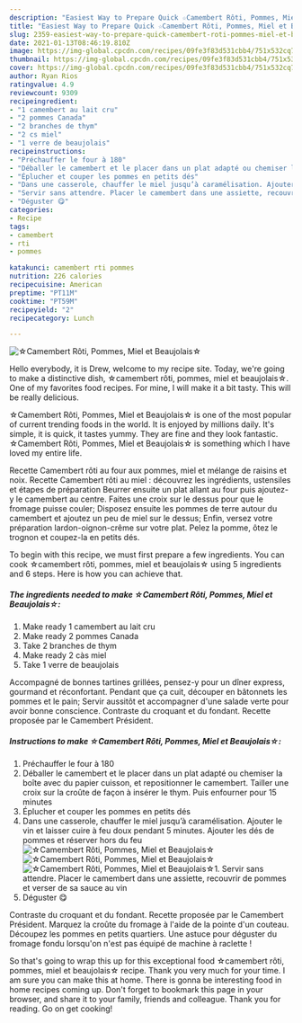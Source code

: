 ```yaml
---
description: "Easiest Way to Prepare Quick ☆Camembert Rôti, Pommes, Miel et Beaujolais☆"
title: "Easiest Way to Prepare Quick ☆Camembert Rôti, Pommes, Miel et Beaujolais☆"
slug: 2359-easiest-way-to-prepare-quick-camembert-roti-pommes-miel-et-beaujolais
date: 2021-01-13T08:46:19.810Z
image: https://img-global.cpcdn.com/recipes/09fe3f83d531cbb4/751x532cq70/☆camembert-roti-pommes-miel-et-beaujolais☆-photo-principale-de-la-recette.jpg
thumbnail: https://img-global.cpcdn.com/recipes/09fe3f83d531cbb4/751x532cq70/☆camembert-roti-pommes-miel-et-beaujolais☆-photo-principale-de-la-recette.jpg
cover: https://img-global.cpcdn.com/recipes/09fe3f83d531cbb4/751x532cq70/☆camembert-roti-pommes-miel-et-beaujolais☆-photo-principale-de-la-recette.jpg
author: Ryan Rios
ratingvalue: 4.9
reviewcount: 9309
recipeingredient:
- "1 camembert au lait cru"
- "2 pommes Canada"
- "2 branches de thym"
- "2 cs miel"
- "1 verre de beaujolais"
recipeinstructions:
- "Préchauffer le four à 180"
- "Déballer le camembert et le placer dans un plat adapté ou chemiser la boîte avec du papier cuisson, et repositionner le camembert. Tailler une croix sur la croûte de façon à insérer le thym. Puis enfourner pour 15 minutes"
- "Éplucher et couper les pommes en petits dés"
- "Dans une casserole, chauffer le miel jusqu’à caramélisation. Ajouter le vin et laisser cuire à feu doux pendant 5 minutes. Ajouter les dés de pommes et réserver hors du feu"
- "Servir sans attendre. Placer le camembert dans une assiette, recouvrir de pommes et verser de sa sauce au vin"
- "Déguster 😋"
categories:
- Recipe
tags:
- camembert
- rti
- pommes

katakunci: camembert rti pommes 
nutrition: 226 calories
recipecuisine: American
preptime: "PT11M"
cooktime: "PT59M"
recipeyield: "2"
recipecategory: Lunch

---
```



![☆Camembert Rôti, Pommes, Miel et Beaujolais☆](https://img-global.cpcdn.com/recipes/09fe3f83d531cbb4/751x532cq70/☆camembert-roti-pommes-miel-et-beaujolais☆-photo-principale-de-la-recette.jpg)

Hello everybody, it is Drew, welcome to my recipe site. Today, we're going to make a distinctive dish, ☆camembert rôti, pommes, miel et beaujolais☆. One of my favorites food recipes. For mine, I will make it a bit tasty. This will be really delicious.

☆Camembert Rôti, Pommes, Miel et Beaujolais☆ is one of the most popular of current trending foods in the world. It is enjoyed by millions daily. It's simple, it is quick, it tastes yummy. They are fine and they look fantastic. ☆Camembert Rôti, Pommes, Miel et Beaujolais☆ is something which I have loved my entire life.

Recette Camembert rôti au four aux pommes, miel et mélange de raisins et noix. Recette Camembert rôti au miel : découvrez les ingrédients, ustensiles et étapes de préparation Beurrer ensuite un plat allant au four puis ajoutez-y le camembert au centre. Faites une croix sur le dessus pour que le fromage puisse couler; Disposez ensuite les pommes de terre autour du camembert et ajoutez un peu de miel sur le dessus; Enfin, versez votre préparation lardon-oignon-crême sur votre plat. Pelez la pomme, ôtez le trognon et coupez-la en petits dés.


To begin with this recipe, we must first prepare a few ingredients. You can cook ☆camembert rôti, pommes, miel et beaujolais☆ using 5 ingredients and 6 steps. Here is how you can achieve that.

<!--inarticleads1-->

##### The ingredients needed to make ☆Camembert Rôti, Pommes, Miel et Beaujolais☆:

1. Make ready 1 camembert au lait cru
1. Make ready 2 pommes Canada
1. Take 2 branches de thym
1. Make ready 2 càs miel
1. Take 1 verre de beaujolais


Accompagné de bonnes tartines grillées, pensez-y pour un dîner express, gourmand et réconfortant. Pendant que ça cuit, découper en bâtonnets les pommes et le pain; Servir aussitôt et accompagner d&#39;une salade verte pour avoir bonne conscience. Contraste du croquant et du fondant. Recette proposée par le Camembert Président. 

<!--inarticleads2-->

##### Instructions to make ☆Camembert Rôti, Pommes, Miel et Beaujolais☆:

1. Préchauffer le four à 180
1. Déballer le camembert et le placer dans un plat adapté ou chemiser la boîte avec du papier cuisson, et repositionner le camembert. Tailler une croix sur la croûte de façon à insérer le thym. Puis enfourner pour 15 minutes
1. Éplucher et couper les pommes en petits dés
1. Dans une casserole, chauffer le miel jusqu’à caramélisation. Ajouter le vin et laisser cuire à feu doux pendant 5 minutes. Ajouter les dés de pommes et réserver hors du feu
<img src="//assets-global.cpcdn.com/assets/icons/button_play-2c75c40dde080a61004c1f40b05d8f140eaff45d7e9e6481dc71c63d2e7c4909.png" alt="☆Camembert Rôti, Pommes, Miel et Beaujolais☆"><img src="//assets-global.cpcdn.com/assets/icons/button_play-2c75c40dde080a61004c1f40b05d8f140eaff45d7e9e6481dc71c63d2e7c4909.png" alt="☆Camembert Rôti, Pommes, Miel et Beaujolais☆"><img src="//assets-global.cpcdn.com/assets/icons/button_play-2c75c40dde080a61004c1f40b05d8f140eaff45d7e9e6481dc71c63d2e7c4909.png" alt="☆Camembert Rôti, Pommes, Miel et Beaujolais☆">1. Servir sans attendre. Placer le camembert dans une assiette, recouvrir de pommes et verser de sa sauce au vin
1. Déguster 😋


Contraste du croquant et du fondant. Recette proposée par le Camembert Président. Marquez la croûte du fromage à l&#39;aide de la pointe d&#39;un couteau. Découpez les pommes en petits quartiers. Une astuce pour déguster du fromage fondu lorsqu&#39;on n&#39;est pas équipé de machine à raclette ! 

So that's going to wrap this up for this exceptional food ☆camembert rôti, pommes, miel et beaujolais☆ recipe. Thank you very much for your time. I am sure you can make this at home. There is gonna be interesting food in home recipes coming up. Don't forget to bookmark this page in your browser, and share it to your family, friends and colleague. Thank you for reading. Go on get cooking!
